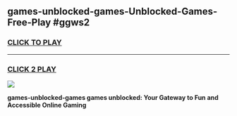 
## games-unblocked-games-Unblocked-Games-Free-Play #ggws2
<h3>
<a href="https://us.freeplayer.one?title=games-unblocked-games&ref=9M">CLICK TO PLAY</a></h3>
<hr>

<h3>
<a href="https://us.freeplayer.one?title=games-unblocked-games&ref=9M">CLICK 2 PLAY</a>
  
</h3>

<a href="https://us.freeplayer.one?title=games-unblocked-games&ref=9M"><img src="https://clearcache.store/games.png"></a>


**games-unblocked-games games unblocked: Your Gateway to Fun and Accessible Online Gaming**
